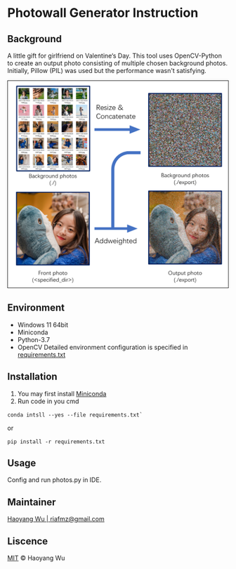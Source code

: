 # Photowall Generator Instruction
## Background
A little gift for girlfriend on Valentine‘s Day. This tool uses OpenCV-Python to create an output photo consisting of 
multiple chosen background photos. Initially, Pillow (PIL) was used but the performance wasn't satisfying.


![Figure 1. Workflow of photowll generator](./readme/sample_workflow.png)
## Environment
* Windows 11 64bit
* Miniconda
* Python-3.7
* OpenCV
Detailed environment configuration is specified in [requirements.txt](./requirements.txt)
## Installation
1. You may first install [Miniconda](https://docs.conda.io/en/latest/miniconda.html)
2. Run code in you cmd
```commandline
conda intsll --yes --file requirements.txt` 
```
or
```commandline
pip install -r requirements.txt
```
## Usage
Config and run photos.py in IDE.

## Maintainer
[Haoyang Wu | riafmz@gmail.com](https://github.com/3rd-Musketeer)

## Liscence
[MIT](./readme/LISCENCE) &copy; Haoyang Wu
